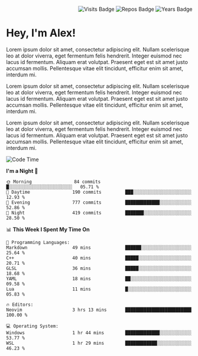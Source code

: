 <p align="right">
  <img src="https://badges.pufler.dev/visits/Alextibtab/Alextibtab" alt="Visits Badge">
  <img src="https://badges.pufler.dev/repos/Alextibtab/" alt="Repos Badge">
  <img src="https://badges.pufler.dev/years/Alextibtab/" alt="Years Badge">
</p>

<h1 align="left">Hey, I'm Alex!</h1>

Lorem ipsum dolor sit amet, consectetur adipiscing elit. Nullam scelerisque leo at dolor viverra, eget fermentum felis hendrerit. Integer euismod nec lacus id fermentum. Aliquam erat volutpat. Praesent eget est sit amet justo accumsan mollis. Pellentesque vitae elit tincidunt, efficitur enim sit amet, interdum mi.

Lorem ipsum dolor sit amet, consectetur adipiscing elit. Nullam scelerisque leo at dolor viverra, eget fermentum felis hendrerit. Integer euismod nec lacus id fermentum. Aliquam erat volutpat. Praesent eget est sit amet justo accumsan mollis. Pellentesque vitae elit tincidunt, efficitur enim sit amet, interdum mi.

Lorem ipsum dolor sit amet, consectetur adipiscing elit. Nullam scelerisque leo at dolor viverra, eget fermentum felis hendrerit. Integer euismod nec lacus id fermentum. Aliquam erat volutpat. Praesent eget est sit amet justo accumsan mollis. Pellentesque vitae elit tincidunt, efficitur enim sit amet, interdum mi.

<!--START_SECTION:waka-->
![Code Time](http://img.shields.io/badge/Code%20Time-3%20hrs%2026%20mins-blue)

**I'm a Night 🦉** 

```text
🌞 Morning                84 commits          █░░░░░░░░░░░░░░░░░░░░░░░░   05.71 % 
🌆 Daytime                190 commits         ███░░░░░░░░░░░░░░░░░░░░░░   12.93 % 
🌃 Evening                777 commits         █████████████░░░░░░░░░░░░   52.86 % 
🌙 Night                  419 commits         ███████░░░░░░░░░░░░░░░░░░   28.50 % 
```


📊 **This Week I Spent My Time On** 

```text
💬 Programming Languages: 
Markdown                 49 mins             ██████░░░░░░░░░░░░░░░░░░░   25.64 % 
C++                      40 mins             █████░░░░░░░░░░░░░░░░░░░░   20.71 % 
GLSL                     36 mins             █████░░░░░░░░░░░░░░░░░░░░   18.68 % 
YAML                     18 mins             ██░░░░░░░░░░░░░░░░░░░░░░░   09.58 % 
Lua                      11 mins             █░░░░░░░░░░░░░░░░░░░░░░░░   05.83 % 

🔥 Editors: 
Neovim                   3 hrs 13 mins       █████████████████████████   100.00 % 

💻 Operating System: 
Windows                  1 hr 44 mins        █████████████░░░░░░░░░░░░   53.77 % 
WSL                      1 hr 29 mins        ████████████░░░░░░░░░░░░░   46.23 % 
```


<!--END_SECTION:waka-->
